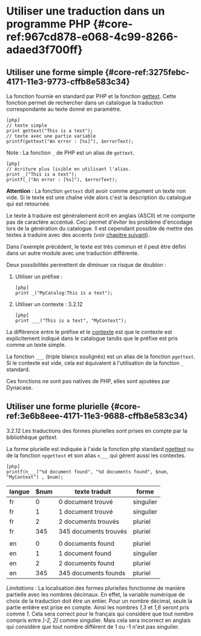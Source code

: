# Utiliser une traduction dans un programme PHP {#core-ref:967cd878-e068-4c99-8266-adaed3f700ff}

## Utiliser une forme simple {#core-ref:3275febc-4171-11e3-9773-cffb8e583c34}

La fonction fournie en standard par PHP et la fonction [gettext][phpGettext].
Cette fonction permet de rechercher dans un catalogue la traduction
correspondante au texte donné en paramètre.

    [php]
    // texte simple
    print gettext("This is a text");
    // texte avec une partie variable
    printf(gettext("An error : [%s]"), $errorText);

Note : La fonction `_` de PHP est un alias de `gettext`.

    [php]
    // écriture plus lisible en utilisant l'alias.
    print _("This is a text");
    printf(_("An error : [%s]"), $errorText);


**Attention** : La fonction `gettext` doit avoir comme argument un texte non vide.
Si le texte est une chaîne vide alors c'est la description du catalogue qui est
retournée.

Le texte à traduire est généralement écrit en anglais (ASCII) et ne comporte pas de
caractère accentué. Ceci permet d'éviter les problème d'encodage lors de la
génération du catalogue. Il est cependant possible de mettre des textes à
traduire avec des accents (voir [chapitre suivant][gencatalog]).

Dans l'exemple précédent, le texte est très commun et il peut être défini dans
un autre module avec une traduction différente. 

Deux possibilités permettent de diminuer ce risque de doublon :

1.  Utiliser un préfixe :
    
        [php]
        print _("MyCatalog:This is a text");

2.  Utiliser un contexte : <span class="flag from release">3.2.12</span>
    
        [php]
        print ___("This is a text", "MyContext");

La différence entre le préfixe et le [contexte][pgettext] est que le contexte est
explicitement indiqué dans le catalogue tandis que le préfixe est pris comme un
texte simple.

La fonction `___` (triple blancs soulignés) est un alias de la fonction
`pgettext`. Si le contexte est vide, cela est équivalent à l'utilisation de la
fonction `_` standard.

Ces fonctions ne sont pas natives de PHP, elles sont ajoutées par Dynacase.

## Utiliser une forme plurielle {#core-ref:3e6b8eee-4171-11e3-9688-cffb8e583c34}

<span class="flag from release">3.2.12</span>
Les traductions des formes plurielles sont prises en compte par la bibliothèque
_gettext_.

La forme plurielle est indiquée à l'aide la fonction php standard
[ngettext][ngettext] ou de la fonction `npgettext` et son alias `n___` qui
gèrent aussi les contextes.

    [php]
    printf(n___("%d document found", "%d documents found", $num, "MyContext") , $num);

| langue | $num |    texte traduit      |   forme   |
| ------ | ---- | --------------------- | --------- |
| fr     |    0 | 0 document trouvé     | singulier |
| fr     |    1 | 1 document trouvé     | singulier |
| fr     |    2 | 2 documents trouvés   | pluriel   |
| fr     |  345 | 345 documents trouvés | pluriel   |
|        |      |                       |           |
| en     |    0 | 0 documents found     | pluriel   |
| en     |    1 | 1 document found      | singulier |
| en     |    2 | 2 documents found     | pluriel   |
| en     |  345 | 345 documents founds  | pluriel   |

*Limitations* : La localisation des formes plurielles fonctionne de manière
partielle avec les nombres décimaux. En effet, la variable numérique de choix de
la traduction doit être un entier. Pour un nombre décimal, seule la partie
entière est prise en compte. Ainsi les nombres _1,3_ et _1,6_ seront pris comme
_1_. Cela sera correct pour le français qui considère que tout nombre compris
entre _]-2, 2[_ comme singulier. Mais cela sera incorrect en anglais qui
considère que tout nombre différent de 1 ou -1 n'est pas singulier.

<!-- link -->
[wikiGettext]:       http://fr.wikipedia.org/wiki/GNU_gettext "Gettext sur Wikipédia"
[phpGettext]:        http://www.php.net/manual/fr/function.gettext.php "gettext sur php.net"
[actions]:           #core-ref:e67d8aeb-939c-46e3-9be8-6fc3ba75ebc2 "Action Dynacase"
[wsh]:               #core-ref:4df1314f-9fdd-4a7f-af37-a18cc39f3505 "Script Dynacase"
[gencatalog]:        #core-ref:2c163f00-8e94-4736-86f2-bb51352c52aa
[pgettext]:          http://www.gnu.org/software/gettext/manual/html_node/Contexts.html "Contexte dans gettext"
[ngettext]:          http://www.php.net/manual/fr/function.ngettext.php "ngettext sur php.net"
[layout]:           #core-ref:5f4a2f4b-9ceb-42db-8ac1-2a7baa621ce2
[xgettext]:         http://www.gnu.org/software/gettext/manual/html_node/xgettext-Invocation.htm "xgettext reference"
[famdecl]:          #core-ref:cfc7f53b-7982-431e-a04b-7b54eddf4a75
[gettextutil]:      http://www.gnu.org/software/gettext/manual/html_node/index.html#Top